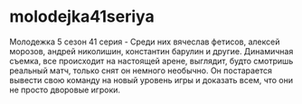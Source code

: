 # molodejka41seriya
Молодежка 5 сезон 41 серия - Среди них вячеслав фетисов, алексей морозов, андрей николишин, константин барулин и другие. Динамичная съемка, все происходит на настоящей арене, выглядит, будто смотришь реальный матч, только снят он немного необычно. Он постарается вывести свою команду на новый уровень игры и доказать всем, что они не просто дворовые игроки. 

